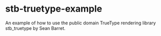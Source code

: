 stb-truetype-example
====================

An example of how to use the public domain TrueType rendering library stb_truetype by Sean Barret.
